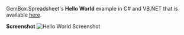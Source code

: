 GemBox.Spreadsheet's **Hello World** example in C# and VB.NET that is available [here](https://www.gemboxsoftware.com/spreadsheet/examples/c-sharp-vb-net-excel-library/601).

**Screenshot**
![Hello World Screenshot](https://www.gemboxsoftware.com/spreadsheet/examples/content/helloworld/helloworld/HelloWorld.png)